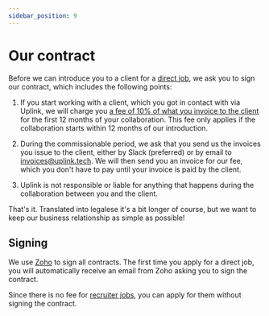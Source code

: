 ```yaml
---
sidebar_position: 9
---
```


# Our contract

Before we can introduce you to a client for a [direct job](direct-jobs.md), we ask you to sign our contract, which includes the following points:

1. If you start working with a client, which you got in contact with via Uplink, we will charge you [a fee of 10% of what you invoice to the client](our-fee.md) for the first 12 months of your collaboration. This fee only applies if the collaboration starts within 12 months of our introduction.

2. During the commissionable period, we ask that you send us the invoices you issue to the client, either by Slack (preferred) or by email to [invoices@uplink.tech](mailto:invoices@uplink.tech). We will then send you an invoice for our fee, which you don't have to pay until your invoice is paid by the client.

3. Uplink is not responsible or liable for anything that happens during the collaboration between you and the client.

That's it. Translated into legalese it's a bit longer of course, but we want to keep our business relationship as simple as possible!

## Signing

We use [Zoho](https://www.zoho.com/sign/) to sign all contracts. The first time you apply for a direct job, you will automatically receive an email from Zoho asking you to sign the contract.

Since there is no fee for [recruiter jobs](recruiter-jobs.md), you can apply for them without signing the contract.
